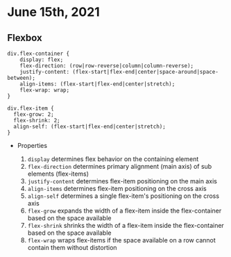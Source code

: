 # June 15th, 2021

## Flexbox

```
div.flex-container {
    display: flex;
    flex-direction: (row|row-reverse|column|column-reverse);
    justify-content: (flex-start|flex-end|center|space-around|space-between);
    align-items: (flex-start|flex-end|center|stretch);
    flex-wrap: wrap;
}

div.flex-item {
  flex-grow: 2;
  flex-shrink: 2;
  align-self: (flex-start|flex-end|center|stretch);
}
```

- Properties

  1. `display` determines flex behavior on the containing element
  2. `flex-direction` determines primary alignment (main axis) of sub elements (flex-items)
  3. `justify-content` determines flex-item positioning on the main axis
  4. `align-items` determines flex-item positioning on the cross axis
  5. `align-self` determines a single flex-item's positioning on the cross axis
  6. `flex-grow` expands the width of a flex-item inside the flex-container based on the space available
  7. `flex-shrink` shrinks the width of a flex-item inside the flex-container based on the space available
  8. `flex-wrap` wraps flex-items if the space available on a row cannot contain them without distortion
